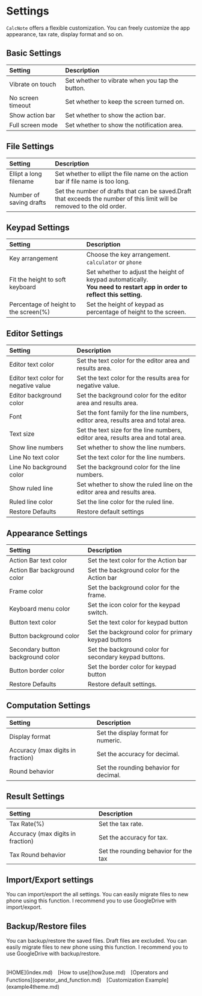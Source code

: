 # Settings
`CalcNote` offers a flexible customization. You can freely customize the app appearance, tax rate, display format and so on.

## Basic Settings
|Setting|Description|
|:-----------|:------------|
Vibrate on touch|Set whether to vibrate when you tap the button.
No screen timeout|Set whether to keep the screen turned on.
Show action bar|Set whether to show the action bar.
Full screen mode|Set whether to show the notification area.

## File Settings
|Setting|Description|
|:-----------|:------------|
Ellipt a long filename|Set whether to ellipt the file name on the action bar if file name is too long.
Number of saving drafts|Set the number of drafts that can be saved.Draft that exceeds the number of this limit will be removed to the old order.

## Keypad Settings
|Setting|Description|
|:-----------|:------------|
Key arrangement|Choose the key arrangement. `calculator` or `phone`
Fit the height to soft keyboard|Set whether to adjust the height of keypad automatically.<br>**You need to restart app in order to reflect this setting.**
Percentage of height to the screen(%)|Set the height of keypad as percentage of height to the screen.

## Editor Settings
|Setting|Description|
|:-----------|:------------|
Editor text color|Set the text color for the editor area and results area.
Editor text color for negative value|Set the text color for the results area for negative value.
Editor background color|Set the background color for the editor area and results area.
Font|Set the font family for the line numbers, editor area, results area and total area.
Text size|Set the text size for the line numbers, editor area, results area and total area.
Show line numbers|Set whether to show the line numbers.
Line No text color|Set the text color for the line numbers.
Line No background color|Set the background color for the line numbers.
Show ruled line|Set whether to show the ruled line on the editor area and results area.
Ruled line color|Set the line color for the ruled line.
Restore Defaults|Restore default settings

## Appearance Settings
|Setting|Description|
|:-----------|:------------|
Action Bar text color|Set the text color for the Action bar
Action Bar background color|Set the background color for the Action bar
Frame color|Set the background color for the frame.
Keyboard menu color|Set the icon color for the keypad switch.
Button text color|Set the text color for keypad button
Button background color|Set the background color for primary keypad buttons
Secondary button background color|Set the background color for secondary keypad buttons.
Button border color|Set the border color for keypad button
Restore Defaults|Restore default settings.

## Computation Settings
|Setting|Description|
|:-----------|:------------|
Display format|Set the display format for numeric.
Accuracy (max digits in fraction)|Set the accuracy for decimal.
Round behavior|Set the rounding behavior for decimal.

## Result Settings
|Setting|Description|
|:-----------|:------------|
Tax Rate(%)|Set the tax rate.
Accuracy (max digits in fraction)|Set the accuracy for tax.
Tax Round behavior|Set the rounding behavior for the tax

## Import/Export settings
You can import/export the all settings. You can easily migrate files to new phone using this function. I recommend you to use GoogleDrive with import/export.

## Backup/Restore files
You can backup/restore the saved files. Draft files are excluded. You can easily migrate files to new phone using this function. I recommend you to use GoogleDrive with backup/restore.

<br>
[HOME](index.md)　[How to use](how2use.md)　[Operators and Functions](operator_and_function.md)　[Customization Example](example4theme.md)  

